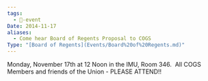 ```yaml
---
tags:
  - 📅-event
Date: 2014-11-17
aliases:
  - Come hear Board of Regents Proposal to COGS
Type: "[Board of Regents](Events/Board%20of%20Regents.md)"
---
```

Monday, November 17th at 12 Noon in the IMU, Room 346.  All COGS Members and friends of the Union - PLEASE ATTEND!!